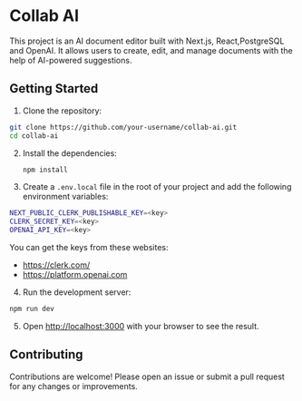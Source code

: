 # Collab AI
This project is an AI document editor built with Next.js, React,PostgreSQL and OpenAI. It allows users to create, edit, and manage documents with the help of AI-powered suggestions.

## Getting Started
1. Clone the repository:
  ```bash
  git clone https://github.com/your-username/collab-ai.git
  cd collab-ai
  ```
2. Install the dependencies:
   ```bash
   npm install
   ```
3. Create a `.env.local` file in the root of your project and add the following environment variables:
```bash
NEXT_PUBLIC_CLERK_PUBLISHABLE_KEY=<key>
CLERK_SECRET_KEY=<key>
OPENAI_API_KEY=<key>
```
You can get the keys from these websites:
  - https://clerk.com/
  - https://platform.openai.com
  
4.  Run the development server:

```bash
npm run dev
```

5. Open [http://localhost:3000](http://localhost:3000) with your browser to see the result.

## Contributing
Contributions are welcome! Please open an issue or submit a pull request for any changes or improvements.

